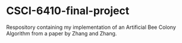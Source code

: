 # CSCI-6410-final-project
Respository containing my implementation of an Artificial Bee Colony Algorithm from a paper by Zhang and Zhang.
